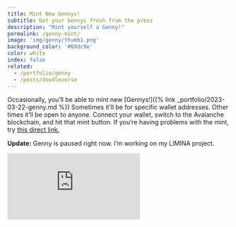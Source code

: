 ```yaml
---
title: Mint New Gennys!
subtitle: Get your Gennys fresh from the press
description: "Mint yourself a Genny!"
permalink: /genny-mint/
image: 'img/genny/thumb1.png'
background_color: '#69dc9e'
color: white
index: false
related:
  - /portfolio/genny
  - /posts/doodleverse
---
```

Occasionally, you’ll be able to mint new [Gennys!]({% link _portfolio/2023-03-22-genny.md %}) Sometimes it’ll be for specific wallet addresses. Other times it’ll be open to anyone. Connect your wallet, switch to the Avalanche blockchain, and hit that mint button. If you’re having problems with the mint, try [this direct link.](https://embed.ipfscdn.io/ipfs/bafybeihazpt6pkm4azgtupdz7hc2j3o4zpjsvtcgfq4t2keozxkss3ud6q/?contract=0x283B874BE3B97223c1EEf495e4d3eaca95677A35&chain=%7B%22name%22%3A%22Avalanche+C-Chain%22%2C%22chain%22%3A%22AVAX%22%2C%22rpc%22%3A%5B%22https%3A%2F%2Favalanche.rpc.thirdweb.com%2F%24%7BTHIRDWEB_API_KEY%7D%22%5D%2C%22nativeCurrency%22%3A%7B%22name%22%3A%22Avalanche%22%2C%22symbol%22%3A%22AVAX%22%2C%22decimals%22%3A18%7D%2C%22shortName%22%3A%22avax%22%2C%22chainId%22%3A43114%2C%22testnet%22%3Afalse%2C%22slug%22%3A%22avalanche%22%2C%22icon%22%3A%7B%22url%22%3A%22ipfs%3A%2F%2FQmcxZHpyJa8T4i63xqjPYrZ6tKrt55tZJpbXcjSDKuKaf9%2Favalanche%2F512.png%22%2C%22height%22%3A512%2C%22width%22%3A512%2C%22format%22%3A%22png%22%7D%7D&clientId=fbf42a113ecbb395b8e1d9ebcebf1907&primaryColor=purple&theme=light)

**Update:** Genny is paused right now. I’m working on my LIMINA project.

<div class="thirdweb-nft-drop">
  <iframe src="https://embed.ipfscdn.io/ipfs/bafybeihazpt6pkm4azgtupdz7hc2j3o4zpjsvtcgfq4t2keozxkss3ud6q/?contract=0x283B874BE3B97223c1EEf495e4d3eaca95677A35&chain=%7B%22name%22%3A%22Avalanche+C-Chain%22%2C%22chain%22%3A%22AVAX%22%2C%22rpc%22%3A%5B%22https%3A%2F%2Favalanche.rpc.thirdweb.com%2F%24%7BTHIRDWEB_API_KEY%7D%22%5D%2C%22nativeCurrency%22%3A%7B%22name%22%3A%22Avalanche%22%2C%22symbol%22%3A%22AVAX%22%2C%22decimals%22%3A18%7D%2C%22shortName%22%3A%22avax%22%2C%22chainId%22%3A43114%2C%22testnet%22%3Afalse%2C%22slug%22%3A%22avalanche%22%2C%22icon%22%3A%7B%22url%22%3A%22ipfs%3A%2F%2FQmcxZHpyJa8T4i63xqjPYrZ6tKrt55tZJpbXcjSDKuKaf9%2Favalanche%2F512.png%22%2C%22height%22%3A512%2C%22width%22%3A512%2C%22format%22%3A%22png%22%7D%7D&clientId=fbf42a113ecbb395b8e1d9ebcebf1907&primaryColor=purple&theme=light" frameborder="0"></iframe>
</div>